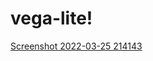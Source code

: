 # vega-lite!
[Screenshot 2022-03-25 214143](https://user-images.githubusercontent.com/92327988/160142927-d6b6321a-1244-41f6-9807-c8acfd06030e.png)
